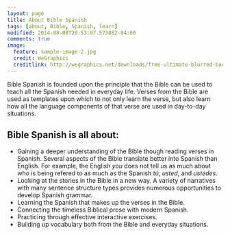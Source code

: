 ```yaml
---
layout: page
title: About Bible Spanish
tags: [about, Bible, Spanish, learn]
modified: 2014-08-08T20:53:07.573882-04:00
comments: true
image:
  feature: sample-image-2.jpg
  credit: WeGraphics
  creditlink: http://wegraphics.net/downloads/free-ultimate-blurred-background-pack/
---
```


Bible Spanish is founded upon the principle that the Bible can be used to teach all the Spanish needed in everyday life. Verses from the Bible are used as templates upon which to not only learn the verse, but also learn how all the language components of that verse are used in day-to-day situations.

## Bible Spanish is all about:

* Gaining a deeper understanding of the Bible though reading verses in Spanish. Several aspects of the Bible translate better into Spanish than English. For example, the English <em>you</em> does not tell us as much about who is being refered to as much as the Spanish <em>tú</em>, <em>usted</em>, and <em>ustedes</em>.
* Looking at the stories in the Bible in a new way. A variety of narratives with many sentence structure types provides numerous opportunities to develop Spanish grammar.
* Learning the Spanish that makes up the verses in the Bible.
* Connecting the timeless Biblical prose with modern Spanish.
* Practicing through effective interactive exercises.
* Building up vocabulary both from the Bible and everyday situations.
